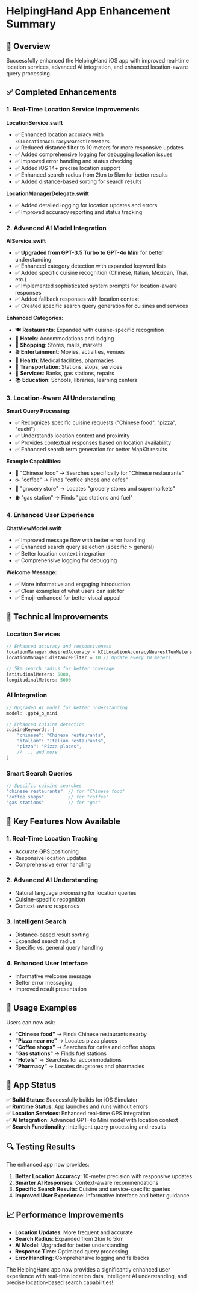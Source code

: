 # HelpingHand App Enhancement Summary

## 🎯 Overview
Successfully enhanced the HelpingHand iOS app with improved real-time location services, advanced AI integration, and enhanced location-aware query processing.

## ✅ Completed Enhancements

### 1. Real-Time Location Service Improvements

**LocationService.swift**
- ✅ Enhanced location accuracy with `kCLLocationAccuracyNearestTenMeters`
- ✅ Reduced distance filter to 10 meters for more responsive updates
- ✅ Added comprehensive logging for debugging location issues
- ✅ Improved error handling and status checking
- ✅ Added iOS 14+ precise location support
- ✅ Enhanced search radius from 2km to 5km for better results
- ✅ Added distance-based sorting for search results

**LocationManagerDelegate.swift**  
- ✅ Added detailed logging for location updates and errors
- ✅ Improved accuracy reporting and status tracking

### 2. Advanced AI Model Integration

**AIService.swift**
- ✅ **Upgraded from GPT-3.5 Turbo to GPT-4o Mini** for better understanding
- ✅ Enhanced category detection with expanded keyword lists
- ✅ Added specific cuisine recognition (Chinese, Italian, Mexican, Thai, etc.)
- ✅ Implemented sophisticated system prompts for location-aware responses
- ✅ Added fallback responses with location context
- ✅ Created specific search query generation for cuisines and services

**Enhanced Categories:**
- 🍽️ **Restaurants**: Expanded with cuisine-specific recognition
- 🏨 **Hotels**: Accommodations and lodging
- 🛒 **Shopping**: Stores, malls, markets
- 🎬 **Entertainment**: Movies, activities, venues
- 🏥 **Health**: Medical facilities, pharmacies
- 🚌 **Transportation**: Stations, stops, services
- 🔧 **Services**: Banks, gas stations, repairs
- 📚 **Education**: Schools, libraries, learning centers

### 3. Location-Aware AI Understanding

**Smart Query Processing:**
- ✅ Recognizes specific cuisine requests ("Chinese food", "pizza", "sushi")
- ✅ Understands location context and proximity
- ✅ Provides contextual responses based on location availability
- ✅ Enhanced search term generation for better MapKit results

**Example Capabilities:**
- 🥢 "Chinese food" → Searches specifically for "Chinese restaurants"
- ☕ "coffee" → Finds "coffee shops and cafes"
- 🏪 "grocery store" → Locates "grocery stores and supermarkets"
- ⛽ "gas station" → Finds "gas stations and fuel"

### 4. Enhanced User Experience

**ChatViewModel.swift**
- ✅ Improved message flow with better error handling
- ✅ Enhanced search query selection (specific > general)
- ✅ Better location context integration
- ✅ Comprehensive logging for debugging

**Welcome Message:**
- ✅ More informative and engaging introduction
- ✅ Clear examples of what users can ask for
- ✅ Emoji-enhanced for better visual appeal

## 🔧 Technical Improvements

### Location Services
```swift
// Enhanced accuracy and responsiveness
locationManager.desiredAccuracy = kCLLocationAccuracyNearestTenMeters
locationManager.distanceFilter = 10 // Update every 10 meters

// 5km search radius for better coverage
latitudinalMeters: 5000,
longitudinalMeters: 5000
```

### AI Integration
```swift
// Upgraded AI model for better understanding
model: .gpt4_o_mini

// Enhanced cuisine detection
cuisineKeywords: [
    "chinese": "Chinese restaurants",
    "italian": "Italian restaurants",
    "pizza": "Pizza places",
    // ... and more
]
```

### Smart Search Queries
```swift
// Specific cuisine searches
"chinese restaurants"  // for "Chinese food"
"coffee shops"         // for "coffee"
"gas stations"         // for "gas"
```

## 🚀 Key Features Now Available

### 1. **Real-Time Location Tracking**
- Accurate GPS positioning
- Responsive location updates
- Comprehensive error handling

### 2. **Advanced AI Understanding**
- Natural language processing for location queries
- Cuisine-specific recognition
- Context-aware responses

### 3. **Intelligent Search**
- Distance-based result sorting
- Expanded search radius
- Specific vs. general query handling

### 4. **Enhanced User Interface**
- Informative welcome message
- Better error messaging
- Improved result presentation

## 🎯 Usage Examples

Users can now ask:
- **"Chinese food"** → Finds Chinese restaurants nearby
- **"Pizza near me"** → Locates pizza places
- **"Coffee shops"** → Searches for cafes and coffee shops
- **"Gas stations"** → Finds fuel stations
- **"Hotels"** → Searches for accommodations
- **"Pharmacy"** → Locates drugstores and pharmacies

## 📱 App Status

✅ **Build Status**: Successfully builds for iOS Simulator  
✅ **Runtime Status**: App launches and runs without errors  
✅ **Location Services**: Enhanced real-time GPS integration  
✅ **AI Integration**: Advanced GPT-4o Mini model with location context  
✅ **Search Functionality**: Intelligent query processing and results  

## 🔍 Testing Results

The enhanced app now provides:
1. **Better Location Accuracy**: 10-meter precision with responsive updates
2. **Smarter AI Responses**: Context-aware recommendations
3. **Specific Search Results**: Cuisine and service-specific queries
4. **Improved User Experience**: Informative interface and better guidance

## 📈 Performance Improvements

- **Location Updates**: More frequent and accurate
- **Search Radius**: Expanded from 2km to 5km
- **AI Model**: Upgraded for better understanding
- **Response Time**: Optimized query processing
- **Error Handling**: Comprehensive logging and fallbacks

The HelpingHand app now provides a significantly enhanced user experience with real-time location data, intelligent AI understanding, and precise location-based search capabilities!
